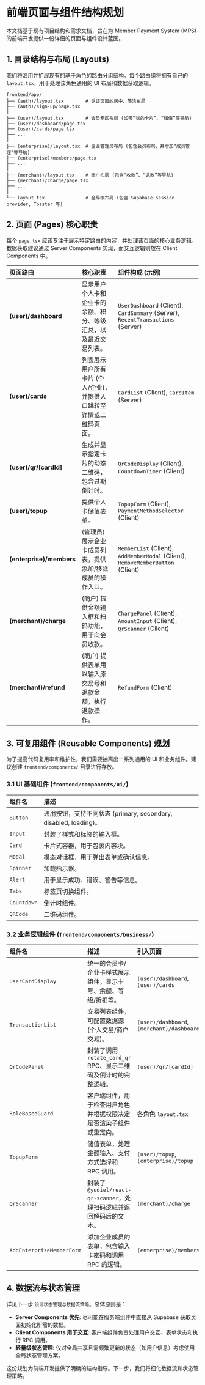 # 前端页面与组件结构规划

本文档基于现有项目结构和需求文档，旨在为 Member Payment System (MPS) 的前端开发提供一份详细的页面与组件设计蓝图。

## 1. 目录结构与布局 (Layouts)

我们将沿用并扩展现有的基于角色的路由分组结构。每个路由组将拥有自己的 `layout.tsx`，用于处理该角色通用的 UI 布局和数据获取逻辑。

```
frontend/app/
├── (auth)/layout.tsx        # 认证页面的居中、简洁布局
├── (auth)/sign-up/page.tsx
│
├── (user)/layout.tsx        # 会员专区布局 (如带“我的卡片”、“储值”等导航)
├── (user)/dashboard/page.tsx
├── (user)/cards/page.tsx
├── ...
│
├── (enterprise)/layout.tsx  # 企业管理员布局 (包含会员布局，并增加“成员管理”等导航)
├── (enterprise)/members/page.tsx
├── ...
│
├── (merchant)/layout.tsx    # 商户布局 (包含“收款”、“退款”等导航)
├── (merchant)/charge/page.tsx
├── ...
│
└── layout.tsx               # 全局根布局 (包含 Supabase session provider, Toaster 等)
```

## 2. 页面 (Pages) 核心职责

每个 `page.tsx` 应该专注于展示特定路由的内容，并处理该页面的核心业务逻辑。数据获取建议通过 Server Components 实现，而交互逻辑则放在 Client Components 中。

| 页面路由 | 核心职责 | 组件构成 (示例) |
| :--- | :--- | :--- |
| **(user)/dashboard** | 显示用户个人卡和企业卡的余额、积分、等级汇总，以及最近交易列表。 | `UserDashboard` (Client), `CardSummary` (Server), `RecentTransactions` (Server) |
| **(user)/cards** | 列表展示用户所有卡片 (个人/企业)，并提供入口跳转至详情或二维码页面。 | `CardList` (Client), `CardItem` (Server) |
| **(user)/qr/[cardId]** | 生成并显示指定卡片的动态二维码，包含过期倒计时。 | `QrCodeDisplay` (Client), `CountdownTimer` (Client) |
| **(user)/topup** | 提供个人卡储值表单。 | `TopupForm` (Client), `PaymentMethodSelector` (Client) |
| **(enterprise)/members** | (管理员) 展示企业卡成员列表，提供添加/移除成员的操作入口。 | `MemberList` (Client), `AddMemberModal` (Client), `RemoveMemberButton` (Client) |
| **(merchant)/charge** | (商户) 提供金额输入框和扫码功能，用于向会员收款。 | `ChargePanel` (Client), `AmountInput` (Client), `QrScanner` (Client) |
| **(merchant)/refund** | (商户) 提供表单用以输入原交易号和退款金额，执行退款操作。 | `RefundForm` (Client) |

## 3. 可复用组件 (Reusable Components) 规划

为了提高代码复用率和维护性，我们需要抽离出一系列通用的 UI 和业务组件。建议创建 `frontend/components/` 目录进行存放。

### 3.1 UI 基础组件 (`frontend/components/ui/`)

| 组件名 | 描述 |
| :--- | :--- |
| `Button` | 通用按钮，支持不同状态 (primary, secondary, disabled, loading)。 |
| `Input` | 封装了样式和标签的输入框。 |
| `Card` | 卡片式容器，用于包裹内容块。 |
| `Modal` | 模态对话框，用于弹出表单或确认信息。 |
| `Spinner` | 加载指示器。 |
| `Alert` | 用于显示成功、错误、警告等信息。 |
| `Tabs` | 标签页切换组件。 |
| `Countdown` | 倒计时组件。|
| `QRCode` | 二维码组件。|

### 3.2 业务逻辑组件 (`frontend/components/business/`)

| 组件名 | 描述 | 引入页面 |
| :--- | :--- | :--- |
| `UserCardDisplay` | 统一的会员卡/企业卡样式展示组件，显示卡号、余额、等级/折扣等。 | `(user)/dashboard`, `(user)/cards` |
| `TransactionList` | 交易列表组件，可配置数据源 (个人交易/商户交易)。 | `(user)/dashboard`, `(merchant)/dashboard` |
| `QrCodePanel` | 封装了调用 `rotate_card_qr` RPC、显示二维码及倒计时的完整逻辑。 | `(user)/qr/[cardId]` |
| `RoleBasedGuard` | 客户端组件，用于检查用户角色并根据权限决定是否渲染子组件或重定向。 | 各角色 `layout.tsx` |
| `TopupForm` | 储值表单，处理金额输入、支付方式选择和 RPC 调用。 | `(user)/topup`, `(enterprise)/topup` |
| `QrScanner` | 封装了 `@yudiel/react-qr-scanner`，处理扫码逻辑并返回解码后的文本。 | `(merchant)/charge` |
| `AddEnterpriseMemberForm` | 添加企业成员的表单，包含输入卡密码和调用 RPC 的逻辑。 | `(enterprise)/members` |

## 4. 数据流与状态管理

详见下一步 `设计状态管理与数据流策略`。总体原则是：
*   **Server Components 优先**: 尽可能在服务端组件中直接从 Supabase 获取页面初始化所需的数据。
*   **Client Components 用于交互**: 客户端组件负责处理用户交互、表单状态和执行 RPC 调用。
*   **轻量级状态管理**: 仅对全局共享且需频繁更新的状态（如用户信息）考虑使用全局状态管理方案。

这份规划为前端开发提供了明确的结构指导。下一步，我们将细化数据流和状态管理策略。